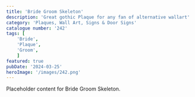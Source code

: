 ```yaml
---
title: 'Bride Groom Skeleton'
description: 'Great gothic Plaque for any fan of alternative wallart'
category: 'Plaques, Wall Art, Signs & Door Signs'
catalogue number: '242'
tags: [
    'Bride', 
    'Plaque', 
    'Groom',
    ]
featured: true
pubDate: '2024-03-25'
heroImage: '/images/242.png'
---
```


Placeholder content for Bride Groom Skeleton.